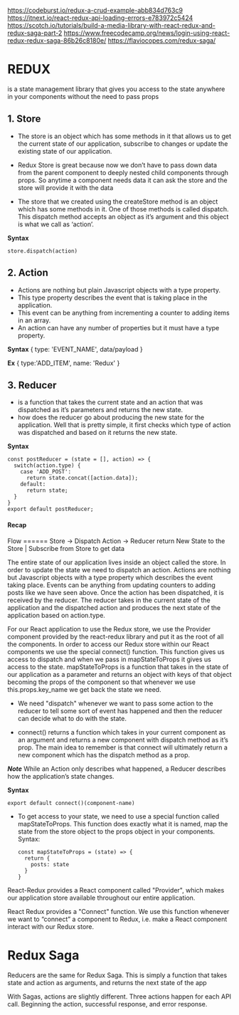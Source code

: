 https://codeburst.io/redux-a-crud-example-abb834d763c9
https://itnext.io/react-redux-api-loading-errors-e783972c5424
https://scotch.io/tutorials/build-a-media-library-with-react-redux-and-redux-saga-part-2
https://www.freecodecamp.org/news/login-using-react-redux-redux-saga-86b26c8180e/
https://flaviocopes.com/redux-saga/

# REDUX

is a state management library that gives you access to the state anywhere in your components without the need to pass props

## 1. Store

- The store is an object which has some methods in it that allows us to get the current state of our application, subscribe to changes or update the existing state of our application.

- Redux Store is great because now we don’t have to pass down data from the parent component to deeply nested child components through props. So anytime a component needs data it can ask the store and the store will provide it with the data

- The store that we created using the createStore method is an object which has some methods in it.
  One of those methods is called dispatch.
  This dispatch method accepts an object as it’s argument and this object is what we call as ‘action’.

**Syntax**

```
store.dispatch(action)
```

## 2. Action

- Actions are nothing but plain Javascript objects with a type property.
- This type property describes the event that is taking place in the application.
- This event can be anything from incrementing a counter to adding items in an array.
- An action can have any number of properties but it must have a type property.

**Syntax**
{
type: 'EVENT_NAME',
data/payload
}

**Ex**
{
type:'ADD_ITEM',
name: 'Redux'
}

## 3. Reducer

- is a function that takes the current state and an action that was dispatched as it’s parameters and returns the new state.
- how does the reducer go about producing the new state for the application. Well that is pretty simple, it first checks which type of action was dispatched and based on it returns the new state.

**Syntax**

```
const postReducer = (state = [], action) => {
  switch(action.type) {
    case 'ADD_POST':
      return state.concat([action.data]);
    default:
      return state;
  }
}
export default postReducer;
```

#### Recap

Flow ====== Store -> Dispatch Action -> Reducer return New State to the Store
|
Subscribe from Store to get data

The entire state of our application lives inside an object called the store. In order to update the state we need to dispatch an action. Actions are nothing but Javascript objects with a type property which describes the event taking place. Events can be anything from updating counters to adding posts like we have seen above. Once the action has been dispatched, it is received by the reducer. The reducer takes in the current state of the application and the dispatched action and produces the next state of the application based on action.type.

For our React application to use the Redux store, we use the Provider component provided by the react-redux library and put it as the root of all the components.
In order to access our Redux store within our React components we use the special connect() function. This function gives us access to dispatch and when we pass in mapStateToProps it gives us access to the state. mapStateToProps is a function that takes in the state of our application as a parameter and returns an object with keys of that object becoming the props of the component so that whenever we use this.props.key_name we get back the state we need.

- We need "dispatch" whenever we want to pass some action to the reducer to tell some sort of event has happened and then the reducer can decide what to do with the state.

- connect() returns a function which takes in your current component as an argument and returns a new component with dispatch method as it’s prop. The main idea to remember is that connect will ultimately return a new component which has the dispatch method as a prop.

**_Note_**
While an Action only describes what happened,
a Reducer describes how the application’s state changes.

**Syntax**

```
export default connect()(component-name)
```

- To get access to your state, we need to use a special function called mapStateToProps. This function does exactly what it is named, map the state from the store object to the props object in your components.
  Syntax:
  ```
  const mapStateToProps = (state) => {
    return {
      posts: state
    }
  }
  ```

React-Redux provides a React component called "Provider", which makes our application store available throughout our entire application.

React Redux provides a "Connect" function. We use this function whenever we want to “connect” a component to Redux, i.e. make a React component interact with our Redux store.

# Redux Saga

Reducers are the same for Redux Saga. This is simply a function that takes state and action as arguments, and returns the next state of the app

With Sagas, actions are slightly different. Three actions happen for each API call. Beginning the action, successful response, and error response.
